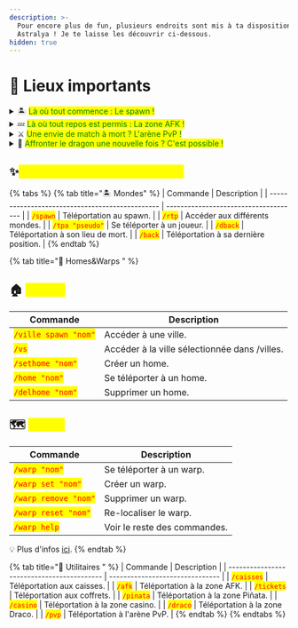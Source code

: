 ```yaml
---
description: >-
  Pour encore plus de fun, plusieurs endroits sont mis à ta disposition sur
  Astralya ! Je te laisse les découvrir ci-dessous.
hidden: true
---
```


# 📍 Lieux importants

<details>

<summary>🏝️ <mark style="color:green;">Là où tout commence : Le spawn !</mark> </summary>

Véritable **cœur du serveur**, le spawn est l'endroit où tout commence et où tout converge. Que tu sois nouveau joueur ou vétéran, c'est ici que tu trouveras les lieux les plus importants pour ton aventure.

Zones clés :

* Caisses : <mark style="color:red;">`/caisses`</mark>
* Coffre vote : <mark style="color:red;">`/vote`</mark>
* Zone piñata : <mark style="color:red;">`/pinata`</mark><sup><mark style="color:$info;">1<mark style="color:$info;"></sup>

- Casino : <mark style="color:red;">`/casino`</mark><sup><mark style="color:$info;">2<mark style="color:$info;"></sup>&#x20;
- Coffrets : <mark style="color:red;">`/tickets`</mark>, <mark style="color:red;">`/coffrets`</mark>
- Arènes de duels : <mark style="color:red;">`/duel`</mark> (Bientôt de retour !😲)
- Cookieclicker : <mark style="color:red;">`/cookieclicker`</mark>
- Zone de [mariage](https://wiki.walyverse.fr/gameplay/astralya/mariages) : <mark style="color:red;">`/alliance`</mark> \
  \
  **Le spawn est aussi le point de rassemblement lors des grands évènements et le meilleur endroit pour croiser d'autres joueurs.**&#x20;

<sup><sub>1<sub></sup> <sup><sub>: Deux votes journaliers sont nécessaires pour rentrer dans l'arène et participer à la piñata en cours.<sub></sup> \
<sup><sub>2 : Il est nécessaire d'avoir une heure de jeu pour pouvoir jouer au casino.<sub></sup>

</details>

<details>

<summary>💤 <mark style="color:green;">Là où tout repos est permis : La zone AFK !</mark> </summary>

Ici, le temps travaille pour toi : chaque minute passée dans la zone <mark style="color:red;">`/afk`</mark> te rapporte **+1 jeton AFK** et ce, jusqu'à **50 000 !** \
Échange-les au <mark style="color:red;">`/afkshop`</mark> contre des récompenses utiles : articles boutique, fly temporaire, tickets, oeufs... et bien plus.

Tu n'es pas obligé d'y être AFK : explore la map, découvre ses recoins ou teste tes talents en jump.&#x20;

</details>

<details>

<summary>⚔️ <mark style="color:green;">Une envie de match à mort ? L'arène PvP !</mark></summary>

Bien que le PvP ne soit **absolument pas** au cœur du serveur, une arène <mark style="color:red;">`/pvp`</mark> est disponible pour ceux qui le souhaitent.

&#x20;**Informations**&#x20;

* Version PvP : **1.8**
* Alliances : **Interdites** & **Sanctionnables**&#x20;
* Déconnexion en combat : **Interdit -> Inv. effacé**
* Aucun remboursement de stuff en cas de perte.

</details>

<details>

<summary>🐲 <mark style="color:green;">Affronter le dragon une nouvelle fois ? C'est possible !</mark> </summary>

La commande <mark style="color:red;">`/draco`</mark> te téléporte dans une super dimension et te donne le pouvoir de faire spawn le dragon, nommé Draco.\
\
Pour le faire spawn, il te faudra juste parler à <mark style="color:purple;">Norium</mark> en ayant :

* [Grade](https://wiki.walyverse.fr/gameplay/astralya/grades) <mark style="color:green;">Matelot</mark>&#x20;
* 4 Cristaux de l'End
* 10 000$&#x20;

Une fois le dragon tué, le joueur l'ayant fait spawn récupère un fragment. Au bout de deux fragments, il est possible d'acheter une clé ouvrant la caisse Draconique !&#x20;

</details>

## ✨<mark style="color:yellow;">Commandes de téléportation</mark>&#x20;

{% tabs %}
{% tab title="🏝️ Mondes" %}
| Commande                                        | Description                           |
| ----------------------------------------------- | ------------------------------------- |
| <mark style="color:red;">`/spawn`</mark>        | Téléportation au spawn.               |
| <mark style="color:red;">`/rtp`</mark>          | Accéder aux différents mondes.        |
| <mark style="color:red;">`/tpa "pseudo"`</mark> | Se téléporter à un joueur.            |
| <mark style="color:red;">`/dback`</mark>        | Téléportation à son lieu de mort.     |
| <mark style="color:red;">`/back`</mark>         | Téléportation à sa dernière position. |
{% endtab %}

{% tab title="🪺 Homes&Warps " %}
## &#x20;**🏠** <mark style="color:yellow;">Homes</mark>

| Commande                                              | Description                                   |
| ----------------------------------------------------- | --------------------------------------------- |
| <mark style="color:red;">`/ville spawn "nom"`</mark>  | Accéder à une ville.                          |
| <mark style="color:red;">`/vs`</mark>                 | Accéder à la ville sélectionnée dans /villes. |
| <mark style="color:red;">`/sethome "nom"`</mark>      | Créer un home.                                |
| <mark style="color:red;">`/home "nom"`</mark>         | Se téléporter à un home.                      |
| <mark style="color:red;">`/delhome "nom"`</mark>      | Supprimer un home.                            |

## **🗺️** <mark style="color:yellow;">Warps</mark>&#x20;

| Commande                                             | Description                  |
| ---------------------------------------------------- | ---------------------------- |
| <mark style="color:red;">`/warp "nom"`</mark>        | Se téléporter à un warp.     |
| <mark style="color:red;">`/warp set "nom"`</mark>    | Créer un warp.               |
| <mark style="color:red;">`/warp remove "nom"`</mark> | Supprimer un warp.           |
| <mark style="color:red;">`/warp reset "nom"`</mark>  | Re-localiser le warp.        |
| <mark style="color:red;">`/warp help`</mark>         | Voir le reste des commandes. |

💡 Plus d'infos [ici](https://wiki.walyverse.fr/gameplay/homes-and-warps).
{% endtab %}

{% tab title="📌 Utilitaires " %}
| Commande                                   | Description                     |
| ------------------------------------------ | ------------------------------- |
| <mark style="color:red;">`/caisses`</mark> | Téléportation aux caisses.      |
| <mark style="color:red;">`/afk`</mark>     | Téléportation à la zone AFK.    |
| <mark style="color:red;">`/tickets`</mark> | Téléportation aux coffrets.     |
| <mark style="color:red;">`/pinata`</mark>  | Téléportation à la zone Piñata. |
| <mark style="color:red;">`/casino`</mark>  | Téléportation à la zone casino. |
| <mark style="color:red;">`/draco`</mark>   | Téléportation à la zone Draco.  |
| <mark style="color:red;">`/pvp`</mark>     | Téléportation à l'arène PvP.    |
{% endtab %}
{% endtabs %}
